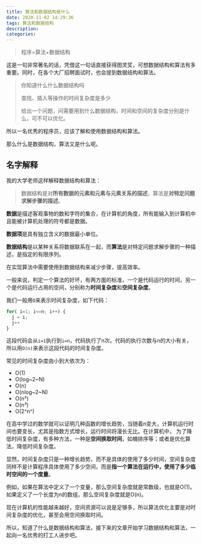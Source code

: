 ```yaml
---
title: 算法和数据结构是什么
date: 2020-11-02 14:29:36
tags: 算法和数据结构
description:
categories: 
---
```


>程序=算法+数据结构

这是一句非常著名的话，凭借这一句话直接获得图灵奖，可想数据结构和算法有多重要。同时，在各个大厂招聘面试时，也会提到数据结构和算法。

> 你知道什么什么数据结构吗
>
> 查找、插入等操作的时间复杂度是多少
>
> 给出一个问题，问需要用到什么数据结构，时间和空间的复杂度分别是什么，可不可以优化。

所以一名优秀的程序员，应该了解和使用数据结构和算法。

那么什么是数据结构，算法又是什么呢。

## 名字解释

我的大学老师这样解释数据结构和算法：

> 数据结构是对**所有数据的元素和元素与元素关系的描述**，算法是**对特定问题求解步骤的描述**。

**数据**是描述客观事物的数和字符的集合，在计算机的角度，所有能输入到计算机中且能被计算机处理的符号都是数据。

**数据项**是具有独立含义的数据最小单位。

**数据结构**是以某种关系将数据联系在一起，而**算法**是对特定问题求解步骤的一种描述，是指定的有限序列。

在实现算法中需要使用到数据结构来减少步骤，提高效率。

一般来说，判定一个算法的好坏，有两方面的标准，一个是代码运行的时间，另一个是代码运行占用的空间，分别称为**时间复杂度**和**空间复杂度**。

我们一般用`O`来表示时间复杂度，如下代码：

``` js
for( i=1; i<=n; i++) {
  j = i;
  j++
}
```

这段代码会从`i=1`执行到`i=n`，代码执行了n次。代码的执行次数与n的大小有关，所以用`O(n)`来表示这段代码的时间复杂度。

常见的时间复杂度由小到大依次为：

- O(1)
- O(log~2~N)
- O(n)
- O(nlog~2~N)
- O(n²)
- O(n³)
- O(2^n^)

在高中学过的数学就可以证明几种函数的增长趋势，当随着n变大，计算机运行时间也要变长，尤其是指数方式增长，运行时间将漫长无比。在计算机中， 为了降低时间复杂度，有多种方法，一种是**空间换取时间**，如桶排序等；或者是优化算法，降低时间复杂度。

显然，时间复杂度只是一种增长趋势，而不是具体的使用了多少时间，空间复杂度同样不是计算程序具体使用了多少空间，而是**指一个算法在运行中，使用了多少临时空间的一个度量**。

例如，如果在算法中定义了一个变量，那么空间复杂度就是常数级，也就是O(1)。如果定义了一个长度为n的数组，那么空间复杂度就是O(n)。

现在计算机的性能越来越好，空间资源可以说是足够多，所以算法优化主要是对时间复杂度的优化，甚至会用空间换取时间。

所以，知道了什么是数据结构和算法，接下来的文章开始学习数据结构和算法，一起向一名优秀的打工人进步吧。